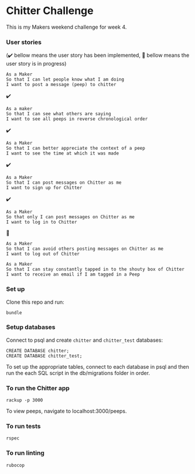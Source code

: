 Chitter Challenge
=================

This is my Makers weekend challenge for week 4.

### User stories
(:heavy_check_mark: bellow means the user story has been implemented, :construction: bellow means the user story is in progress)

```
As a Maker
So that I can let people know what I am doing  
I want to post a message (peep) to chitter
```
:heavy_check_mark:
```
As a maker
So that I can see what others are saying  
I want to see all peeps in reverse chronological order
```
:heavy_check_mark:
```
As a Maker
So that I can better appreciate the context of a peep
I want to see the time at which it was made
```
:heavy_check_mark:
```
As a Maker
So that I can post messages on Chitter as me
I want to sign up for Chitter
```
:heavy_check_mark:
```
As a Maker
So that only I can post messages on Chitter as me
I want to log in to Chitter
```
:construction:
```
As a Maker
So that I can avoid others posting messages on Chitter as me
I want to log out of Chitter
```
```
As a Maker
So that I can stay constantly tapped in to the shouty box of Chitter
I want to receive an email if I am tagged in a Peep
```

### Set up

Clone this repo and run:
```
bundle
```
### Setup databases

Connect to psql and create `chitter` and `chitter_test` databases:
```
CREATE DATABASE chitter;
CREATE DATABASE chitter_test;
```
To set up the appropriate tables, connect to each database in psql and then run the each SQL script in the db/migrations folder in order.

### To run the Chitter app
```
rackup -p 3000
```

To view peeps, navigate to localhost:3000/peeps.

### To run tests
```
rspec
```

### To run linting
```
rubocop
```
